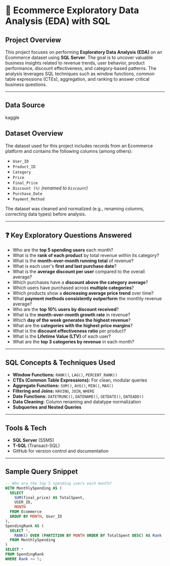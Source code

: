 # 🛒 Ecommerce Exploratory Data Analysis (EDA) with SQL

##  Project Overview

This project focuses on performing **Exploratory Data Analysis (EDA)** on an Ecommerce dataset using **SQL Server**. The goal is to uncover valuable business insights related to revenue trends, user behavior, product performance, discount effectiveness, and category-based patterns. The analysis leverages SQL techniques such as window functions, common table expressions (CTEs), aggregation, and ranking to answer critical business questions.

---
## Data Source

kaggle

##  Dataset Overview

The dataset used for this project includes records from an Ecommerce platform and contains the following columns (among others):

- `User_ID`
- `Product_ID`
- `Category`
- `Price`
- `Final_Price`
- `Discount (%)` *(renamed to `Discount`)*
- `Purchase_Date`
- `Payment_Method`

The dataset was cleaned and normalized (e.g., renaming columns, correcting data types) before analysis.

---

## ❓ Key Exploratory Questions Answered

- Who are the **top 5 spending users** each month?
- What is the **rank of each product** by total revenue within its category?
- What is the **month-over-month running total** of revenue?
- What is each user's **first and last purchase date**?
- What is the **average discount per user** compared to the overall average?
- Which purchases have a **discount above the category average**?
- Which users have purchased across **multiple categories**?
- Which products show a **decreasing average price trend** over time?
- What **payment methods consistently outperform** the monthly revenue average?
- Who are the **top 10% users by discount received**?
- What is the **month-over-month growth rate** in revenue?
- Which **day of the week generates the highest revenue**?
- What are the **categories with the highest price margins**?
- What is the **discount effectiveness ratio** per product?
- What is the **Lifetime Value (LTV)** of each user?
- What are the **top 3 categories by revenue** in each month?

---

##  SQL Concepts & Techniques Used

- **Window Functions:** `RANK()`, `LAG()`, `PERCENT_RANK()`
- **CTEs (Common Table Expressions):** For clean, modular queries
- **Aggregate Functions:** `SUM()`, `AVG()`, `MIN()`, `MAX()`
- **Filtering and Joins:** `HAVING`, `JOIN`, `WHERE`
- **Date Functions:** `DATETRUNC()`, `DATENAME()`, `GETDATE()`, `DATEADD()`
- **Data Cleaning:** Column renaming and datatype normalization
- **Subqueries and Nested Queries**

---

## Tools & Tech

- **SQL Server** (SSMS)
- **T-SQL** (Transact-SQL)
- GitHub for version control and documentation

---

##  Sample Query Snippet

```sql
-- Who are the top 5 spending users each month?
WITH MonthlySpending AS (
  SELECT 
    SUM(final_price) AS TotalSpent, 
    USER_ID, 
    MONTH
  FROM Ecommerce
  GROUP BY MONTH, User_ID
),
SpendingRank AS (
  SELECT *, 
    RANK() OVER (PARTITION BY MONTH ORDER BY TotalSpent DESC) AS Rank
  FROM MonthlySpending
)
SELECT * 
FROM SpendingRank
WHERE Rank <= 5;
